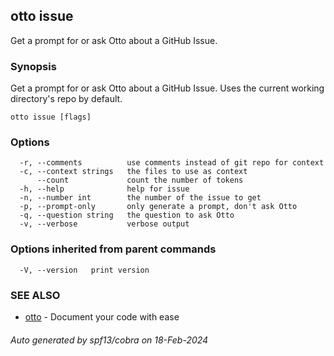 ## otto issue

Get a prompt for or ask Otto about a GitHub Issue.

### Synopsis

Get a prompt for or ask Otto about a GitHub Issue. Uses the current working directory's repo by default.

```
otto issue [flags]
```

### Options

```
  -r, --comments          use comments instead of git repo for context
  -c, --context strings   the files to use as context
      --count             count the number of tokens
  -h, --help              help for issue
  -n, --number int        the number of the issue to get
  -p, --prompt-only       only generate a prompt, don't ask Otto
  -q, --question string   the question to ask Otto
  -v, --verbose           verbose output
```

### Options inherited from parent commands

```
  -V, --version   print version
```

### SEE ALSO

* [otto](otto.md)	 - Document your code with ease

###### Auto generated by spf13/cobra on 18-Feb-2024
